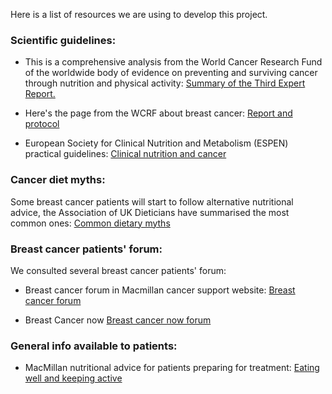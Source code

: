 Here is a list of resources we are using to develop this project. 

### Scientific guidelines:

- This is a comprehensive analysis from the World Cancer Research Fund of the worldwide body of evidence on preventing and surviving cancer through nutrition and physical activity: [Summary of the Third Expert Report.](https://www.wcrf.org/dietandcancer/a-summary-of-the-third-expert-report/)

- Here's the page from the WCRF about breast cancer: [Report and protocol](https://www.wcrf.org/dietandcancer/breast-cancer/)

- European Society for Clinical Nutrition and Metabolism (ESPEN) practical guidelines: [Clinical nutrition and cancer](https://www.espen.org/guidelines-home/espen-guidelines)

### Cancer diet myths: 

Some breast cancer patients will start to follow alternative nutritional advice, the Association of UK Dieticians have summarised the most common ones: [Common dietary myths](https://www.bda.uk.com/resource/challenging-cancer-diets-myths.html)

### Breast cancer patients' forum:

We consulted several breast cancer patients' forum: 

- Breast cancer forum in Macmillan cancer support website: [Breast cancer forum](https://community.macmillan.org.uk/cancer_types/chat-breast-cancer)

- Breast Cancer now [Breast cancer now forum](https://forum.breastcancernow.org/)


### General info available to patients: 

- MacMillan nutritional advice for patients preparing for treatment: [Eating well and keeping active](https://www.macmillan.org.uk/cancer-information-and-support/treatment/preparing-for-treatment/eating-well-and-keeping-active)

